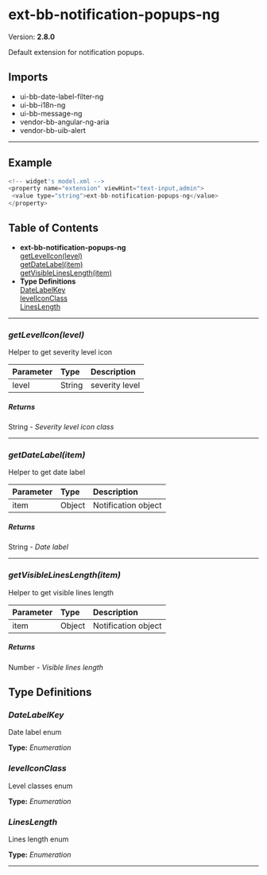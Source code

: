 # ext-bb-notification-popups-ng


Version: **2.8.0**

Default extension for notification popups.

## Imports

* ui-bb-date-label-filter-ng
* ui-bb-i18n-ng
* ui-bb-message-ng
* vendor-bb-angular-ng-aria
* vendor-bb-uib-alert

---

## Example

```javascript
<!-- widget's model.xml -->
<property name="extension" viewHint="text-input,admin">
 <value type="string">ext-bb-notification-popups-ng</value>
</property>
```

## Table of Contents
- **ext-bb-notification-popups-ng**<br/>    <a href="#ext-bb-notification-popups-nggetLevelIcon">getLevelIcon(level)</a><br/>    <a href="#ext-bb-notification-popups-nggetDateLabel">getDateLabel(item)</a><br/>    <a href="#ext-bb-notification-popups-nggetVisibleLinesLength">getVisibleLinesLength(item)</a><br/>
- **Type Definitions**<br/>    <a href="#DateLabelKey">DateLabelKey</a><br/>    <a href="#levelIconClass">levelIconClass</a><br/>    <a href="#LinesLength">LinesLength</a><br/>

---

### <a name="ext-bb-notification-popups-nggetLevelIcon"></a>*getLevelIcon(level)*

Helper to get severity level icon

| Parameter | Type | Description |
| :-- | :-- | :-- |
| level | String | severity level |

##### Returns

String - *Severity level icon class*

---

### <a name="ext-bb-notification-popups-nggetDateLabel"></a>*getDateLabel(item)*

Helper to get date label

| Parameter | Type | Description |
| :-- | :-- | :-- |
| item | Object | Notification object |

##### Returns

String - *Date label*

---

### <a name="ext-bb-notification-popups-nggetVisibleLinesLength"></a>*getVisibleLinesLength(item)*

Helper to get visible lines length

| Parameter | Type | Description |
| :-- | :-- | :-- |
| item | Object | Notification object |

##### Returns

Number - *Visible lines length*

## Type Definitions


### <a name="DateLabelKey"></a>*DateLabelKey*

Date label enum

**Type:** *Enumeration*


### <a name="levelIconClass"></a>*levelIconClass*

Level classes enum

**Type:** *Enumeration*


### <a name="LinesLength"></a>*LinesLength*

Lines length enum

**Type:** *Enumeration*


---
